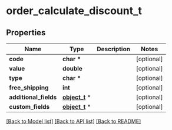# order_calculate_discount_t

## Properties
Name | Type | Description | Notes
------------ | ------------- | ------------- | -------------
**code** | **char \*** |  | [optional] 
**value** | **double** |  | [optional] 
**type** | **char \*** |  | [optional] 
**free_shipping** | **int** |  | [optional] 
**additional_fields** | [**object_t**](.md) \* |  | [optional] 
**custom_fields** | [**object_t**](.md) \* |  | [optional] 

[[Back to Model list]](../README.md#documentation-for-models) [[Back to API list]](../README.md#documentation-for-api-endpoints) [[Back to README]](../README.md)



